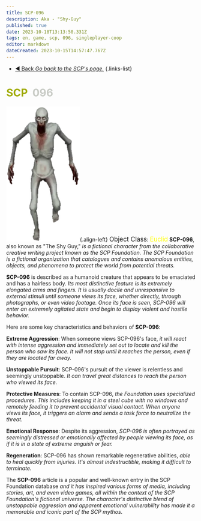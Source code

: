 ```yaml
---
title: SCP-096
description: Aka - "Shy-Guy"
published: true
date: 2023-10-18T13:13:50.331Z
tags: en, game, scp, 096, singleplayer-coop
editor: markdown
dateCreated: 2023-10-15T14:57:47.767Z
---
```


- [:arrow_backward: Back *Go back to the SCP's page.*](/en/game/scps#scps)
{.links-list}
# <font color="#a0ab00">SCP</font><font color="white">-</font><font color="#c8cbc5">096</font>
![white_guy.png](/images/roles/white_guy.png){.align-left} <big>Object Class</big>: <font color="#fefe00"><big>Euclid</big></font>
**SCP-096**, also known as "The Shy Guy," *is a fictional character from the collaborative creative writing project known as the SCP Foundation. The SCP Foundation is a fictional organization that catalogues and contains anomalous entities, objects, and phenomena to protect the world from potential threats.*

**SCP-096** is described as a humanoid creature that appears to be emaciated and has a hairless body. *Its most distinctive feature is its extremely elongated arms and fingers. It is usually docile and unresponsive to external stimuli until someone views its face, whether directly, through photographs, or even video footage. Once its face is seen, SCP-096 will enter an extremely agitated state and begin to display violent and hostile behavior.*

Here are some key characteristics and behaviors of **SCP-096**:

**Extreme Aggression**: When someone views SCP-096's face, *it will react with intense aggression and immediately set out to locate and kill the person who saw its face. It will not stop until it reaches the person, even if they are located far away.*

**Unstoppable Pursuit**: SCP-096's pursuit of the viewer is relentless and seemingly unstoppable. *It can travel great distances to reach the person who viewed its face.*

**Protective Measures**: To contain SCP-096, *the Foundation uses specialized procedures. This includes keeping it in a steel cube with no windows and remotely feeding it to prevent accidental visual contact. When anyone views its face, it triggers an alarm and sends a task force to neutralize the threat.*

**Emotional Response**: Despite its aggression, *SCP-096 is often portrayed as seemingly distressed or emotionally affected by people viewing its face, as if it is in a state of extreme anguish or fear.*

**Regeneration**: SCP-096 has shown remarkable regenerative abilities, *able to heal quickly from injuries. It's almost indestructible, making it difficult to terminate.*

The **SCP-096** article is a popular and well-known entry in the SCP Foundation database
*and it has inspired various forms of media, including stories, art, and even video games, all within the context of the SCP Foundation's fictional universe. The character's distinctive blend of unstoppable aggression and apparent emotional vulnerability has made it a memorable and iconic part of the SCP mythos.*
